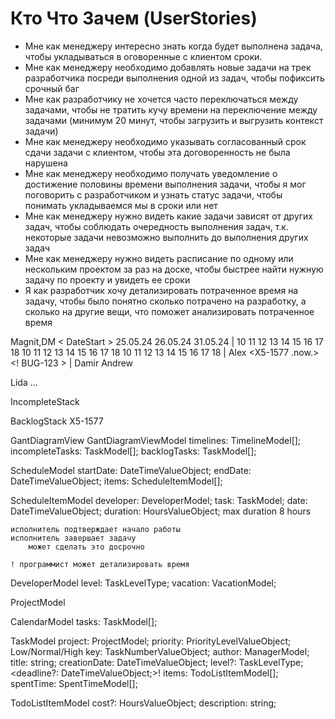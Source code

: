 # Кто Что Зачем (UserStories)
- Мне как менеджеру интересно знать когда будет выполнена задача, чтобы укладываться в оговоренные с клиентом сроки.
- Мне как менеджеру необходимо добавлять новые задачи на трек разработчика посреди выполнения одной из задач, чтобы пофиксить срочный баг
- Мне как разработчику не хочется часто переключаться между задачами, чтобы не тратить кучу времени на переключение между задачами 
(минимум 20 минут, чтобы загрузить и выгрузить контекст задачи)
- Мне как менеджеру необходимо указывать согласованный срок сдачи задачи с клиентом, чтобы эта договоренность не была нарушена
- Мне как менеджеру необходимо получать уведомление о достижение половины времени выполнения задачи, чтобы я мог поговорить с разработчиком и узнать статус задачи, чтобы понимать укладываемся мы в сроки или нет
- Мне как менеджеру нужно видеть какие задачи зависят от других задач, чтобы соблюдать очередность выполнения задач, т.к. некоторые задачи невозможно выполнить до выполнения других задач
- Мне как менеджеру нужно видеть расписание по одному или нескольким проектом за раз на доске, чтобы быстрее найти нужную задачу по проекту и увидеть ее сроки
- Я как разработчик хочу детализировать потраченное время на задачу, чтобы было понятно сколько потрачено на разработку, а сколько на другие вещи, что поможет анализировать потраченное время

Magnit,DM    < DateStart >
        25.05.24                     26.05.24                      31.05.24                    |
        10 11 12 13 14 15 16 17 18   10 11 12 13 14 15 16 17 18    10 11 12 13 14 15 16 17 18  |
Alex    <X5-1577            .now.>   <! BUG-123  ><X5-1577    >    <X5-1577                 >  | <X5-1577    >
Damir   <X5-1234                 >   <X5-1244  >  <X5-1234                                 >
Andrew  <LW-1567                    > <XXXXXXXXX> <LW-1567                    > <Vacation>

Lida                                                <X5-1234  >
...

IncompleteStack

BacklogStack
X5-1577

GantDiagramView
GantDiagramViewModel
    timelines: TimelineModel[];
    incompleteTasks: TaskModel[];
    backlogTasks: TaskModel[];

ScheduleModel
    startDate: DateTimeValueObject;
    endDate: DateTimeValueObject;
    items: ScheduleItemModel[];

ScheduleItemModel
    developer: DeveloperModel;
    task: TaskModel;
    date: DateTimeValueObject;
    duration: HoursValueObject; max duration 8 hours

    исполнитель подтверждает начало работы
    исполнитель завершает задачу
        может сделать это досрочно

    ! программист может детализировать время


DeveloperModel
    level: TaskLevelType;
    vacation: VacationModel;


ProjectModel

CalendarModel
    tasks: TaskModel[];

TaskModel
    project: ProjectModel;
    priority: PriorityLevelValueObject; Low/Normal/High
    key: TaskNumberValueObject;
    author: ManagerModel;
    title: string;
    creationDate: DateTimeValueObject;
    level?: TaskLevelType;
    <deadline?: DateTimeValueObject;>!
    items: TodoListItemModel[];
    spentTime: SpentTimeModel[];

TodoListItemModel
    cost?: HoursValueObject;
    description: string;

